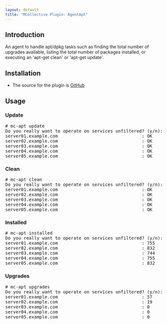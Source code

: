 ```yaml
---
layout: default
title: "MCollective Plugin: AgentApt"
---
```


Introduction
------------

An agent to handle apt/dpkg tasks such as finding the total number of upgrades available, listing the total number of packages installed, or executing an 'apt-get clean' or 'apt-get update'.

Installation
------------

 * The source for the plugin is [GitHub](https://github.com/mstanislav/mCollective-Agents/tree/master/apt)

Usage
-----
### Update

<pre>
# mc-apt update
Do you really want to operate on services unfiltered? (y/n): y
server01.example.com                                : OK
server02.example.com                                : OK
server03.example.com                                : OK
server04.example.com                                : OK
server05.example.com                                : OK
</pre>

### Clean

<pre>
# mc-apt clean
Do you really want to operate on services unfiltered? (y/n): y
server01.example.com                                : OK
server02.example.com                                : OK
server03.example.com                                : OK
server04.example.com                                : OK
server05.example.com                                : OK
</pre>

### Installed

<pre>
# mc-apt installed
Do you really want to operate on services unfiltered? (y/n): y
server01.example.com                                : 755
server02.example.com                                : 832
server03.example.com                                : 744
server04.example.com                                : 755
server05.example.com                                : 832
</pre>

</pre>

### Upgrades

<pre>
# mc-apt upgrades
Do you really want to operate on services unfiltered? (y/n): y
server01.example.com                                : 57
server02.example.com                                : 19
server03.example.com                                : 0
server04.example.com                                : 0
server05.example.com                                : 0
</pre>

